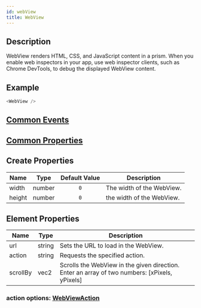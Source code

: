 ```yaml
---
id: webView
title: WebView
---
```


## Description

WebView renders HTML, CSS, and JavaScript content in a prism. When you enable web inspectors in your app, use web inspector clients, such as Chrome DevTools, to debug the displayed WebView content.

## Example

```javascript
<WebView />
```

## [Common Events](../types/Events.md)

## [Common Properties](../types/Properties.md)

## Create Properties

| Name   | Type   | Default Value | Description              |
| ------ | ------ | :-----------: | ------------------------ |
| width  | number |      `0`      | The width of the WebView. |
| height | number |      `0`      | the width of the WebView. |

## Element Properties

| Name     | Type   | Description                                                                                |
| -------- | ------ | ------------------------------------------------------------------------------------------ |
| url      | string | Sets the URL to load in the WebView.                                                         |
| action   | string | Requests the specified action.                                                            |
| scrollBy | vec2   | Scrolls the WebView in the given direction. Enter an array of two numbers: [xPixels, yPixels] |

### action options: [WebViewAction](../types/WebViewAction.md)
